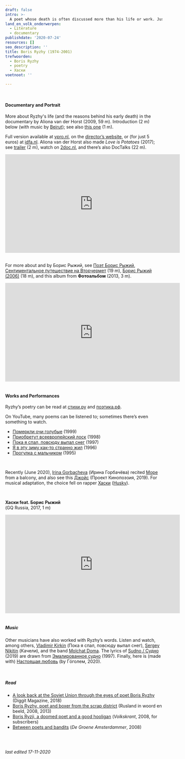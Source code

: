 ```yaml
---
draft: false
intro: >-
  A poet whose death is often discussed more than his life or work. Just shy of joining the [Club of 27](https://en.wikipedia.org/wiki/27_Club), but only by a little. In September 2001, [Boris Ryzhy](https://en.wikipedia.org/wiki/Boris_Ryzhy) would have turned 27, but in March, he took his own life. From his **Завещание** (Testament): **Договоримся так: когда умру, ты крест поставишь над моей могилой**: let’s agree on this: when I die, you will place a cross over my grave.
land_en_volk_onderwerpen:
  - Literature
  - documentary
publishdate: '2020-07-24'
resources: []
seo_description: ''
title: Boris Ryzhy (1974-2001)
trefwoorden:
  - Boris Ryzhy
  - poetry
  - Хаски
voetnoot: ''

---
```


<br/>

#### Documentary and Portrait

More about Ryzhy's life (and the reasons behind his early death) in the documentary by Aliona van der Horst (2009, 59 m). Introduction (2 m) below (with music by [Beirut](https://youtu.be/1t226t3UhH0)); see also [this one](https://youtu.be/MflvHjMlEcc) (1 m).

Full version available at [vpro.nl](https://www.vpro.nl/speel~VPRO_1132780~boris-ryzhy-het-uur-van-de-wolf~.html), on the [director’s website](https://www.alionavanderhorst.com/boris-ryzhy), or (for just 5 euros) at [idfa.nl](https://www.idfa.nl/nl/film/4d6e173e-75c6-477b-a711-cde2eaf49cf4/boris-ryzhy). Aliona van der Horst also made *Love is Potatoes* (2017); see [trailer](https://youtu.be/gXH2wXeTzrc) (2 m), watch on [2doc.nl](https://www.2doc.nl/documentaires/series/2doc/2017/december/liefde-is-aardappelen.html), and there’s also DocTalks (22 m).

<iframe width="560" height="315" src="https://www.youtube.com/embed/dS4kecg2QrA" frameborder="0" allow="accelerometer; autoplay; encrypted-media; gyroscope; picture-in-picture" allowfullscreen></iframe>

<br/>

<br/>

For more about and by Борис Рыжий, see [Поэт Борис Рыжий, Сентиментальное путешествие на Вторчермет](https://www.youtube.com/watch?v=sjFd7Mfr5SU) (19 m), [Борис Рыжий (2006)](https://www.youtube.com/watch?v=YFL9ylUaDkg) (18 m), and this album from **Фотоальбом** (2013, 3 m).

<iframe width="560" height="315" src="https://www.youtube.com/embed/7pGalB7Dk6c" frameborder="0" allow="accelerometer; autoplay; encrypted-media; gyroscope; picture-in-picture" allowfullscreen></iframe>

<br/>

<br/>

#### Works and Performances

Ryzhy’s poetry can be read at [стихи.ру](https://www.stihi.ru/avtor/borisrizij) and [поэтика.рф](https://поэтика.рф/поэты/рыжий).

On YouTube, many poems can be listened to; sometimes there’s even something to watch.

- [Померкли очи голубые](https://www.youtube.com/watch?v=vYiHnHS5LEA) (1999)  
- [Приобретут всеевропейский лоск](https://www.youtube.com/watch?v=776cNsVeql8) (1998)  
- [Пока я спал, повсюду выпал снег](https://www.youtube.com/watch?v=5BShmT7uBVY) (1997)  
- [Я в эту зиму как-то странно жил](https://www.youtube.com/watch?v=IkKjxNpblMw) (1996)  
- [Прогулка с мальчиком](https://www.youtube.com/watch?v=DSo9V-30aO4) (1995)

<br/>

Recently (June 2020), [Irina Gorbacheva](https://en.wikipedia.org/wiki/Irina_Gorbacheva) (Ирина Горбачёва) recited [Море](https://youtu.be/fetEbwTrGXA) from a balcony, and also see this [Джойс](https://www.youtube.com/watch?v=OzddPVmVYb8) (Проект Кинопоэзия, 2019). For musical adaptation, the choice fell on rapper [Хаски](https://ru.wikipedia.org/wiki/%D0%A5%D0%B0%D1%81%D0%BA%D0%B8_(%D1%80%D1%8D%D0%BF%D0%B5%D1%80)) ([Husky](https://www.calvertjournal.com/features/show/8143/new-east-100-husky-russian-rap-music)).

<br/>

**Хаски feat. Борис Рыжий**  
(GQ Russia, 2017, 1 m)

<iframe width="560" height="315" src="https://www.youtube.com/embed/88SjHyBrD6U" frameborder="0" allow="accelerometer; autoplay; encrypted-media; gyroscope; picture-in-picture" allowfullscreen></iframe>

<br/>
<br/>

##### Music

Other musicians have also worked with Ryzhy’s words. Listen and watch, among others, [Vladimir Kirkin](https://www.youtube.com/watch?v=fJuKd9ujEFs) (Пока я спал, повсюду выпал снег), [Sergey Nikitin](https://www.youtube.com/watch?v=bHEb4GLXBDY) (Качели), and the band [Molchat Doma](https://rusland1.nl/en/muziek/20201117-molchat-doma/). The lyrics of [Sudno / Судно](https://youtu.be/91GTuZWCQmY) (2019) are drawn from [Эмалированное судно](https://поэтика.рф/поэты/рыжий/стихи/16918/эмалированное-судно) (1997). Finally, here is (made with) [Настоящая любовь](https://youtu.be/cvtSuY39F-U) (by Гόголем, 2020).

<br/>

##### Read 

- [A look back at the Soviet Union through the eyes of poet Boris Ryzhy](https://www.diggitmagazine.com/articles/een-terugblik-op-de-sovjet-unie-door-de-ogen-van-dichter-boris-ryzhy) (Diggit Magazine, 2018)
- [Boris Ryzhy, poet and boxer from the scrap district](http://www.ruslandinwoordenbeeld.com/new-blog/tag/Ryzhy) (Rusland in woord en beeld, 2008, 2013)
- [Boris Ryzji, a doomed poet and a good hooligan](https://www.volkskrant.nl/cultuur-media/boris-ryzji-een-gedoemd-poeet-en-een-goede-hooligan~b841a47e/) (*Volkskrant*, 2008, for subscribers)
- [Between poets and bandits](https://www.groene.nl/artikel/tussen-dichters-en-bandieten) (*De Groene Amsterdammer*, 2008)

<br/>
<br/>

*last edited 17-11-2020*

